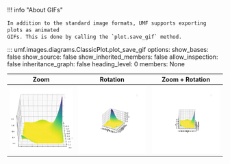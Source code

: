 !!! info "About GIFs"

    In addition to the standard image formats, UMF supports exporting plots as animated
    GIFs. This is done by calling the `plot.save_gif` method.

<!-- prettier-ignore -->
::: umf.images.diagrams.ClassicPlot.plot_save_gif
    options:
        show_bases: false
        show_source: false
        show_inherited_members: false
        allow_inspection: false
        inheritance_graph: false
        heading_level: 0
        members: None

|                              Zoom                              |                            Rotation                            |                      Zoom + Rotation                       |
| :------------------------------------------------------------: | :------------------------------------------------------------: | :--------------------------------------------------------: |
| ![ZoomGIF](../../extra/gifs/GoldsteinPriceFunction_rotate.gif) | ![RotateGIF](../../extra/gifs/GoldsteinPriceFunction_zoom.gif) | ![AllGIF](../../extra/gifs/GoldsteinPriceFunction_all.gif) |
